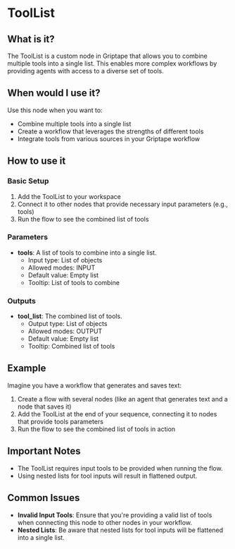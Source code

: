# ToolList

## What is it?

The ToolList is a custom node in Griptape that allows you to combine multiple tools into a single list. This enables more complex workflows by providing agents with access to a diverse set of tools.

## When would I use it?

Use this node when you want to:

- Combine multiple tools into a single list
- Create a workflow that leverages the strengths of different tools
- Integrate tools from various sources in your Griptape workflow

## How to use it

### Basic Setup

1. Add the ToolList to your workspace
1. Connect it to other nodes that provide necessary input parameters (e.g., tools)
1. Run the flow to see the combined list of tools

### Parameters

- **tools**: A list of tools to combine into a single list.
    - Input type: List of objects
    - Allowed modes: INPUT
    - Default value: Empty list
    - Tooltip: List of tools to combine

### Outputs

- **tool_list**: The combined list of tools.
    - Output type: List of objects
    - Allowed modes: OUTPUT
    - Default value: Empty list
    - Tooltip: Combined list of tools

## Example

Imagine you have a workflow that generates and saves text:

1. Create a flow with several nodes (like an agent that generates text and a node that saves it)
1. Add the ToolList at the end of your sequence, connecting it to nodes that provide tools parameters
1. Run the flow to see the combined list of tools in action

## Important Notes

- The ToolList requires input tools to be provided when running the flow.
- Using nested lists for tool inputs will result in flattened output.

## Common Issues

- **Invalid Input Tools**: Ensure that you're providing a valid list of tools when connecting this node to other nodes in your workflow.
- **Nested Lists**: Be aware that nested lists for tool inputs will be flattened into a single list.
